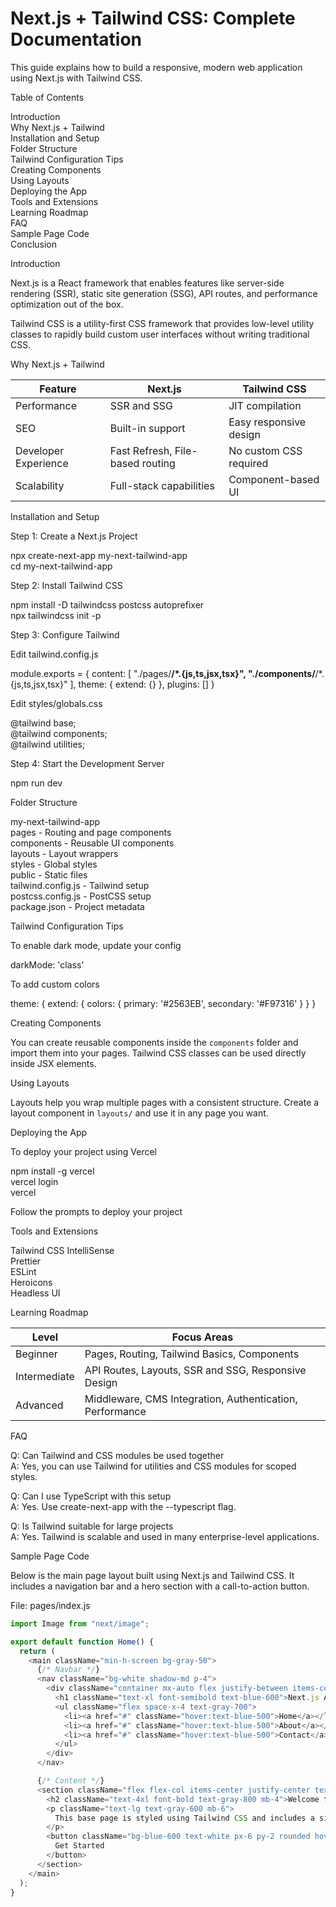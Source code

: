 # Next.js + Tailwind CSS: Complete Documentation

This guide explains how to build a responsive, modern web application using Next.js with Tailwind CSS.

Table of Contents

Introduction  
Why Next.js + Tailwind  
Installation and Setup  
Folder Structure  
Tailwind Configuration Tips  
Creating Components  
Using Layouts  
Deploying the App  
Tools and Extensions  
Learning Roadmap  
FAQ  
Sample Page Code  
Conclusion

Introduction

Next.js is a React framework that enables features like server-side rendering (SSR), static site generation (SSG), API routes, and performance optimization out of the box.

Tailwind CSS is a utility-first CSS framework that provides low-level utility classes to rapidly build custom user interfaces without writing traditional CSS.

Why Next.js + Tailwind

Feature                | Next.js                            | Tailwind CSS  
---------------------- | ---------------------------------- | ---------------------------------  
Performance            | SSR and SSG                        | JIT compilation  
SEO                    | Built-in support                   | Easy responsive design  
Developer Experience   | Fast Refresh, File-based routing  | No custom CSS required  
Scalability            | Full-stack capabilities            | Component-based UI  

Installation and Setup

Step 1: Create a Next.js Project

npx create-next-app my-next-tailwind-app  
cd my-next-tailwind-app

Step 2: Install Tailwind CSS

npm install -D tailwindcss postcss autoprefixer  
npx tailwindcss init -p

Step 3: Configure Tailwind

Edit tailwind.config.js

module.exports = {
  content: [
    "./pages/**/*.{js,ts,jsx,tsx}",
    "./components/**/*.{js,ts,jsx,tsx}"
  ],
  theme: {
    extend: {}
  },
  plugins: []
}

Edit styles/globals.css

@tailwind base;  
@tailwind components;  
@tailwind utilities;

Step 4: Start the Development Server

npm run dev

Folder Structure

my-next-tailwind-app  
pages               - Routing and page components  
components          - Reusable UI components  
layouts             - Layout wrappers  
styles              - Global styles  
public              - Static files  
tailwind.config.js  - Tailwind setup  
postcss.config.js   - PostCSS setup  
package.json        - Project metadata

Tailwind Configuration Tips

To enable dark mode, update your config

darkMode: 'class'

To add custom colors

theme: {
  extend: {
    colors: {
      primary: '#2563EB',
      secondary: '#F97316'
    }
  }
}

Creating Components

You can create reusable components inside the `components` folder and import them into your pages. Tailwind CSS classes can be used directly inside JSX elements.

Using Layouts

Layouts help you wrap multiple pages with a consistent structure. Create a layout component in `layouts/` and use it in any page you want.

Deploying the App

To deploy your project using Vercel

npm install -g vercel  
vercel login  
vercel

Follow the prompts to deploy your project

Tools and Extensions

Tailwind CSS IntelliSense  
Prettier  
ESLint  
Heroicons  
Headless UI

Learning Roadmap

Level        | Focus Areas  
-------------|--------------------------  
Beginner     | Pages, Routing, Tailwind Basics, Components  
Intermediate | API Routes, Layouts, SSR and SSG, Responsive Design  
Advanced     | Middleware, CMS Integration, Authentication, Performance

FAQ

Q: Can Tailwind and CSS modules be used together  
A: Yes, you can use Tailwind for utilities and CSS modules for scoped styles.

Q: Can I use TypeScript with this setup  
A: Yes. Use create-next-app with the --typescript flag.

Q: Is Tailwind suitable for large projects  
A: Yes. Tailwind is scalable and used in many enterprise-level applications.

Sample Page Code

Below is the main page layout built using Next.js and Tailwind CSS. It includes a navigation bar and a hero section with a call-to-action button.

File: pages/index.js

```js
import Image from "next/image";

export default function Home() {
  return (
    <main className="min-h-screen bg-gray-50">
      {/* Navbar */}
      <nav className="bg-white shadow-md p-4">
        <div className="container mx-auto flex justify-between items-center">
          <h1 className="text-xl font-semibold text-blue-600">Next.js App</h1>
          <ul className="flex space-x-4 text-gray-700">
            <li><a href="#" className="hover:text-blue-500">Home</a></li>
            <li><a href="#" className="hover:text-blue-500">About</a></li>
            <li><a href="#" className="hover:text-blue-500">Contact</a></li>
          </ul>
        </div>
      </nav>

      {/* Content */}
      <section className="flex flex-col items-center justify-center text-center py-20 px-4">
        <h2 className="text-4xl font-bold text-gray-800 mb-4">Welcome to My Next.js App</h2>
        <p className="text-lg text-gray-600 mb-6">
          This base page is styled using Tailwind CSS and includes a simple layout with a navbar.
        </p>
        <button className="bg-blue-600 text-white px-6 py-2 rounded hover:bg-blue-700 transition">
          Get Started
        </button>
      </section>
    </main>
  );
}

